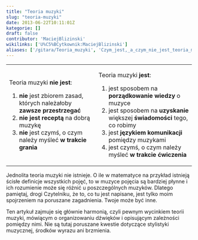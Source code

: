 ```yaml
---
title: "Teoria muzyki"
slug: "teoria-muzyki"
date: 2013-06-22T10:11:01Z
kategorie: []
draft: false
contributor: 'MaciejBlizinski'
wikilinks: ['U%C5%BCytkownik:MaciejBlizinski']
aliases: ['/gitara/Teoria_muzyki', 'Czym_jest,_a_czym_nie_jest_teoria_muzyki.md/czym-jest-a-czym-nie-jest-teoria-muzyki']
---
```

<table>
<tbody>
<tr class="odd">
<td><p>Teoria muzyki <strong>nie jest</strong>:</p>
<ol>
<li><strong>nie</strong> jest zbiorem zasad, których należałoby <strong>zawsze przestrzegać</strong></li>
<li><strong>nie jest receptą</strong> na dobrą muzykę</li>
<li><strong>nie</strong> jest czymś, o czym należy myśleć <strong>w trakcie grania</strong></li>
</ol></td>
<td><p>Teoria muzyki <strong>jest</strong>:</p>
<ol>
<li>jest sposobem na <strong>porządkowanie wiedzy</strong> o muzyce</li>
<li>jest sposobem na <strong>uzyskanie</strong> większej <strong>świadomości</strong> tego, co robimy</li>
<li>jest <strong>językiem komunikacji</strong> pomiędzy muzykami</li>
<li>jest czymś, o czym należy myśleć <strong>w trakcie ćwiczenia</strong></li>
</ol></td>
</tr>
</tbody>
</table>

Jednolita teoria muzyki nie istnieje. O ile w matematyce na przykład
istnieją ścisłe definicje wszystkich pojęć, to w muzyce pojęcia są
bardziej płynne i ich rozumienie może się różnić u poszczególnych
muzyków. Dlatego pamiętaj, drogi Czytelniku, że to, co tu jest
napisane, jest tylko moim<!-- link nie odnosił się do niczego: 'Teoria muzyki' ('content/Teoria_muzyki.md') links to 'Użytkownik:MaciejBlizinski' ('content/Użytkownik:MaciejBlizinski.md') and that does not exist -->
spojrzeniem na poruszane zagadnienia. Twoje może być inne.

Ten artykuł zajmuje się głównie harmonią, czyli pewnym wycinkiem teorii
muzyki, mówiącym o organizowaniu dźwięków i opisującym zależności
pomiędzy nimi. Nie są tutaj poruszane kwestie dotyczące stylistyki
muzycznej, środków wyrazu ani brzmienia.
